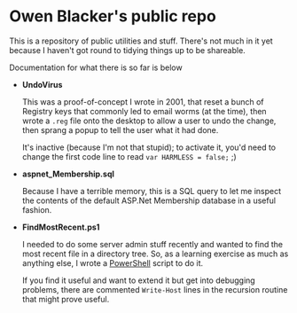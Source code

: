 Owen Blacker's public repo
========================================

This is a repository of public utilities and stuff. There's not much in it yet because I haven't got round to tidying things up to be shareable.

Documentation for what there is so far is below

* **UndoVirus**

   This was a proof-of-concept I wrote in 2001, that reset a bunch of Registry keys that commonly led to email worms (at the time), then wrote a `.reg` file onto the desktop to allow a user to undo the change, then sprang a popup to tell the user what it had done.
   
   It's inactive (because I'm not that stupid); to activate it, you'd need to change the first code line to read `var HARMLESS = false;` ;)
   
* **aspnet_Membership.sql**
 
  Because I have a terrible memory, this is a SQL query to let me inspect the contents of the default ASP.Net Membership database in a useful fashion.
   
* **FindMostRecent.ps1**
 
  I needed to do some server admin stuff recently and wanted to find the most recent file in a directory tree. So, as a learning exercise as much as anything else, I wrote a [PowerShell](http://msdn.microsoft.com/en-gb/library/windows/desktop/dd835506%28v=vs.85%29.aspx) script to do it.
   
  If you find it useful and want to extend it but get into debugging problems, there are commented `Write-Host` lines in the recursion routine that might prove useful.